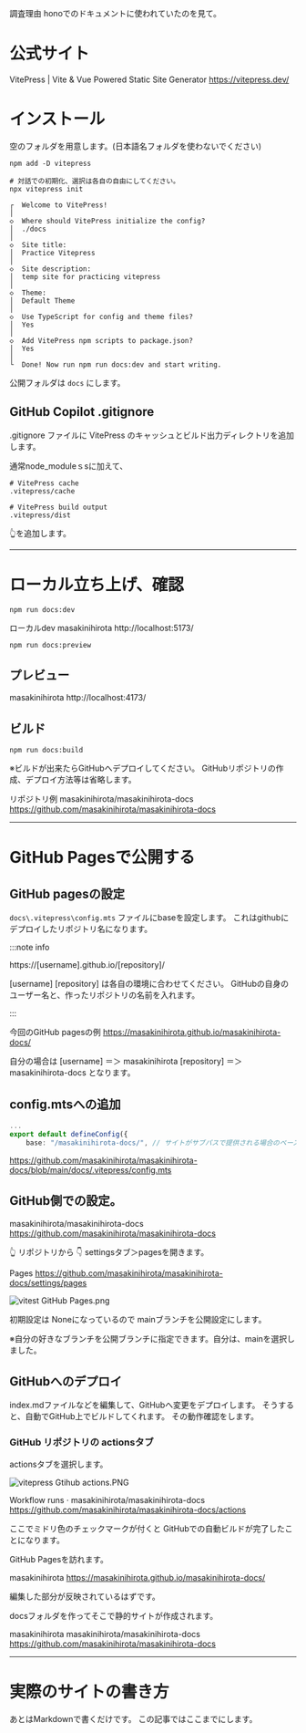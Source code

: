 <!--
title:   vitepress入門 GitHub Pagesにデプロイ、公開するまで。 静的サイトジェネレーター
tags:    GitHub,GithubPages,VitePress
id:      0a4f70ff1bd5f0e4308d
private: false
-->
調査理由
honoでのドキュメントに使われていたのを見て。

# 公式サイト

VitePress | Vite & Vue Powered Static Site Generator
https://vitepress.dev/

# インストール

空のフォルダを用意します。(日本語名フォルダを使わないでください)

```terminal
npm add -D vitepress

# 対話での初期化、選択は各自の自由にしてください。
npx vitepress init

┌  Welcome to VitePress!
│
◇  Where should VitePress initialize the config?
│  ./docs
│
◇  Site title:
│  Practice Vitepress
│
◇  Site description:
│  temp site for practicing vitepress
│
◇  Theme:
│  Default Theme
│
◇  Use TypeScript for config and theme files?
│  Yes
│
◇  Add VitePress npm scripts to package.json?
│  Yes
│
└  Done! Now run npm run docs:dev and start writing.

```

公開フォルダは
`docs`
にします。

## GitHub Copilot .gitignore

.gitignore ファイルに VitePress のキャッシュとビルド出力ディレクトリを追加します。

通常node_moduleｓsに加えて、

```.gitignore
# VitePress cache
.vitepress/cache

# VitePress build output
.vitepress/dist

```

👆️を追加します。



----------------------------------------

# ローカル立ち上げ、確認

```terminal
npm run docs:dev

```

ローカルdev
masakinihirota
http://localhost:5173/

```terminal
npm run docs:preview

```



## プレビュー

masakinihirota
http://localhost:4173/

## ビルド


```terminal
npm run docs:build

```

※ビルドが出来たらGitHubへデプロイしてください。
GitHubリポジトリの作成、デプロイ方法等は省略します。

リポジトリ例
masakinihirota/masakinihirota-docs
https://github.com/masakinihirota/masakinihirota-docs



----------------------------------------

# GitHub Pagesで公開する

## GitHub pagesの設定

`docs\.vitepress\config.mts` ファイルにbaseを設定します。
これはgithubにデプロイしたリポジトリ名になります。

:::note info

https://[username].github.io/[repository]/

[username]
[repository]
は各自の環境に合わせてください。
GitHubの自身のユーザー名と、作ったリポジトリの名前を入れます。

:::

今回のGitHub pagesの例
https://masakinihirota.github.io/masakinihirota-docs/

自分の場合は
[username] ＝＞ masakinihirota
[repository] ＝＞ masakinihirota-docs
となります。



## config.mtsへの追加

```config.mts
...
export default defineConfig({
	base: "/masakinihirota-docs/", // サイトがサブパスで提供される場合のベースパス


```

https://github.com/masakinihirota/masakinihirota-docs/blob/main/docs/.vitepress/config.mts

## GitHub側での設定。

masakinihirota/masakinihirota-docs
https://github.com/masakinihirota/masakinihirota-docs

👆 リポジトリから
👇 settingsタブ＞pagesを開きます。

Pages
https://github.com/masakinihirota/masakinihirota-docs/settings/pages

![vitest GitHub Pages.png](https://qiita-image-store.s3.ap-northeast-1.amazonaws.com/0/44761/ee91e1d7-76dc-4e57-a3d2-7a7a8b818d95.png)



初期設定は Noneになっているので
mainブランチを公開設定にします。

※自分の好きなブランチを公開ブランチに指定できます。自分は、mainを選択しました。



## GitHubへのデプロイ

index.mdファイルなどを編集して、GitHubへ変更をデプロイします。
そうすると、自動でGitHub上でビルドしてくれます。
その動作確認をします。

### GitHub リポジトリの actionsタブ

actionsタブを選択します。

![vitepress Gtihub actions.PNG](https://qiita-image-store.s3.ap-northeast-1.amazonaws.com/0/44761/87c52ee8-7e6e-427a-b265-06155663e02a.png)



Workflow runs · masakinihirota/masakinihirota-docs
https://github.com/masakinihirota/masakinihirota-docs/actions

ここでミドリ色のチェックマークが付くと
GitHubでの自動ビルドが完了したことになります。

GitHub Pagesを訪れます。

masakinihirota
https://masakinihirota.github.io/masakinihirota-docs/

編集した部分が反映されているはずです。




docsフォルダを作ってそこで静的サイトが作成されます。



masakinihirota
masakinihirota/masakinihirota-docs
https://github.com/masakinihirota/masakinihirota-docs




----------------------------------------

# 実際のサイトの書き方

あとはMarkdownで書くだけです。
この記事ではここまでにします。
